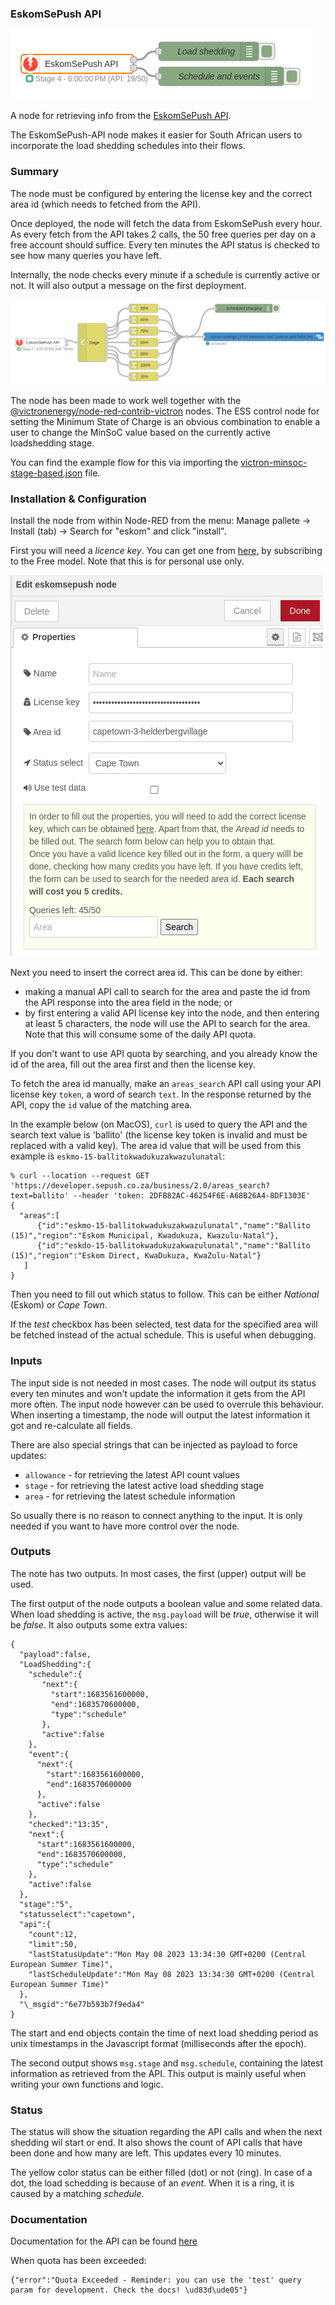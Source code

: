 ### EskomSePush API

![EskomsePush API](img/eskomsepush-flow.png)

A node for retrieving info from the [EskomSePush API](https://eskomsepush.gumroad.com/l/api).

The EskomSePush-API node makes it easier for South African users to incorporate the load shedding schedules into their flows.

### Summary

The node must be configured by entering the license key and the correct area id (which needs to fetched from the API).

Once deployed, the node will fetch the data from EskomSePush every hour. As every fetch from the API takes 2 calls, the 50 free queries per day on a free account should suffice. Every ten minutes the API status is checked to see how many queries you have left.

Internally, the node checks every minute if a schedule is currently active or not. It will also output a message on the first deployment.

![EskomsePush Victron MinSOC](img/eskomsepush-victron-minsoc.png)

The node has been made to work well together with the [@victronenergy/node-red-contrib-victron](https://flows.nodered.org/node/@victronenergy/node-red-contrib-victron) nodes. The ESS control node for setting the Minimum State of Charge is an obvious combination to enable a user to change the MinSoC value based on the currently active loadshedding stage.

You can find the example flow for this via importing the [victron-minsoc-stage-based.json](examples/victron-minsoc-stage-based.json) file.

### Installation & Configuration

Install the node from within Node-RED from the menu: Manage pallete -> Install (tab) -> Search for "eskom" and click "install".

First you will need a _licence key_. You can get one from [here](https://eskomsepush.gumroad.com/l/api), by subscribing to the Free model. Note that this is for personal use only.

![EskomsePush configuration](img/eskomsepush-configuration.png)

Next you need to insert the correct area id.  This can be done by either:

* making a manual API call to search for the area and paste the id from the API response into the area field in the node; or
* by first entering a valid API license key into the node, and then entering at least 5 characters, the node will use the API to search for the area. Note that this will consume some of the daily API quota.

If you don't want to use API quota by searching, and you already know the id of the area, fill out the area first and then the license key.

To fetch the area id manually, make an `areas_search` API call using your API license key `token`, a word of search `text`.  In the response returned by the API, copy the `id` value of the matching area.

In the example below (on MacOS), `curl` is used to query the API and the search text value is 'ballito' (the license key token is invalid and must be replaced with a valid key).  The area id value that will be used from this example is `eskmo-15-ballitokwadukuzakwazulunatal`:

```
% curl --location --request GET 'https://developer.sepush.co.za/business/2.0/areas_search?text=ballito' --header 'token: 2DFB82AC-46254F6E-A68B26A4-8DF1303E'
{
  "areas":[
      {"id":"eskmo-15-ballitokwadukuzakwazulunatal","name":"Ballito (15)","region":"Eskom Municipal, Kwadukuza, Kwazulu-Natal"},
      {"id":"eskdo-15-ballitokwadukuzakwazulunatal","name":"Ballito (15)","region":"Eskom Direct, KwaDukuza, KwaZulu-Natal"}
   ]
}
```

Then you need to fill out which status to follow. This can be either _National_ (Eskom) or _Cape Town_.

If the _test_ checkbox has been selected, test data for the specified area will be fetched instead of the actual schedule. This is useful when debugging.

### Inputs

The input side is not needed in most cases. The node will output its status every ten minutes and won't update the information it gets from the API more often. The input node however can be used to overrule this behaviour. When inserting a timestamp, the node will output the latest information it got and re-calculate all fields.

There are also special strings that can be injected as payload to force updates:

- `allowance` - for retrieving the latest API count values
- `stage` - for retrieving the latest active load shedding stage
- `area` - for retrieving the latest schedule information

So usually there is no reason to connect anything to the input. It is only needed if you want to have more control over the node.

### Outputs

The note has two outputs. In most cases, the first (upper) output will be used.

The first output of the node outputs a boolean value and some related data. When load shedding is active, the `msg.payload` will be _true_, otherwise it will be _false_. It also outputs some extra values:

```
{
  "payload":false,
  "LoadShedding":{
    "schedule":{
       "next":{
         "start":1683561600000,
         "end":1683570600000,
         "type":"schedule"
       },
       "active":false
    },
    "event":{
      "next":{
        "start":1683561600000,
        "end":1683570600000
      },
      "active":false
    },
    "checked":"13:35",
    "next":{
      "start":1683561600000,
      "end":1683570600000,
      "type":"schedule"
    },
    "active":false
  },
  "stage":"5",
  "statusselect":"capetown",
  "api":{
    "count":12,
    "limit":50,
    "lastStatusUpdate":"Mon May 08 2023 13:34:30 GMT+0200 (Central European Summer Time)",
    "lastScheduleUpdate":"Mon May 08 2023 13:34:30 GMT+0200 (Central European Summer Time)"
  },
  "\_msgid":"6e77b593b7f9eda4"
}
```

The start and end objects contain the time of next load shedding period as unix timestamps in the Javascript format (milliseconds after the epoch).

The second output shows `msg.stage` and `msg.schedule`, containing the latest information as retrieved from the API. This output is mainly useful when writing your own functions and logic.

### Status

The status will show the situation regarding the API calls and when the next
shedding wil start or end.  It also shows the count of API calls that have been
done and how many are left. This updates every 10 minutes.

The yellow color status can be either filled (dot) or not (ring). In case of a dot,
the load schedding is because of an _event_. When it is a ring, it is caused by
a matching _schedule_.

### Documentation

Documentation for the API can be found [here](https://documenter.getpostman.com/view/1296288/UzQuNk3E)

When quota has been exceeded:

```
{"error":"Quota Exceeded - Reminder: you can use the 'test' query param for development. Check the docs! \ud83d\ude05"}
```
